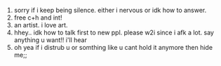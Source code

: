1. sorry if i keep being silence. either i nervous or idk how to answer.
2. free c+h and int!
3. an artist. i love art.
4. hhey.. idk how to talk first to new ppl. please w2i since i afk a lot. say anything u want!! i'll hear
5. oh yea if i distrub u or somthing like u cant hold it anymore then hide me;;
